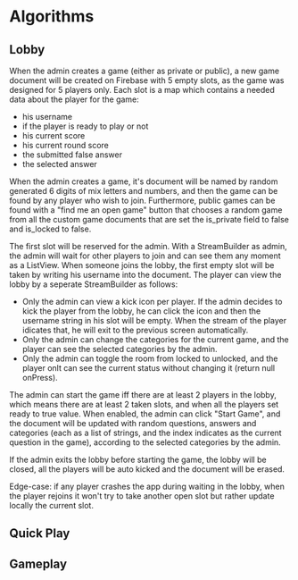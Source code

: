 # Algorithms

## Lobby

When the admin creates a game (either as private or public), a new game document will be created on Firebase with 5 empty slots, as the game was designed for 5 players only. Each slot is a map which contains a needed data about the player for the game: 
- his username
- if the player is ready to play or not
- his current score
- his current round score
- the submitted false answer
- the selected answer

When the admin creates a game, it's document will be named by random generated 6 digits of mix letters and numbers, and then the game can be found by any player who wish to join. Furthermore, public games can be found with a "find me an open game" button that chooses a random game from all the custom game documents that are set the is_private field to false and is_locked to false.

The first slot will be reserved for the admin. With a StreamBuilder as admin, the admin will wait for other players to join and can see them any moment  as a ListView. When someone joins the lobby, the first empty slot will be taken by writing his username into the document. The player can view the lobby by a seperate StreamBuilder as follows:
- Only the admin can view a kick icon per player. If the admin decides to kick the player from the lobby, he can click the icon and then the username string in his slot will be empty. When the stream of the player idicates that, he will exit to the previous screen automatically.
- Only the admin can change the categories for the current game, and the player can see the selected categories by the admin.
- Only the admin can toggle the room from locked to unlocked, and the player onlt can see the current status without changing it (return null onPress).

The admin can start the game iff there are at least 2 players in the lobby, which means there are at least 2 taken slots, and when all the players set ready to true value. When enabled, the admin can click "Start Game",
and the document will be updated with random questions, answers and categories (each as a list of strings, and the index indicates as the current question in the game), according to the selected categories by the admin.

If the admin exits the lobby before starting the game, the lobby will be closed, all the players will be auto kicked and the document will be erased.

Edge-case: if any player crashes the app during waiting in the lobby, when the player rejoins it won't try to take another open slot but rather update locally the current slot.

## Quick Play

## Gameplay

